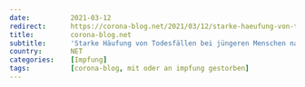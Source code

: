 ```yaml
---
date:          2021-03-12
redirect:      https://corona-blog.net/2021/03/12/starke-haeufung-von-todesfaellen-bei-juengeren-menschen-nach-coronavirus-impfung/
title:         corona-blog.net
subtitle:      'Starke Häufung von Todesfällen bei jüngeren Menschen nach Coronavirus Impfung'
country:       NET
categories:    [Impfung]
tags:          [corona-blog, mit oder an impfung gestorben]
---
```


